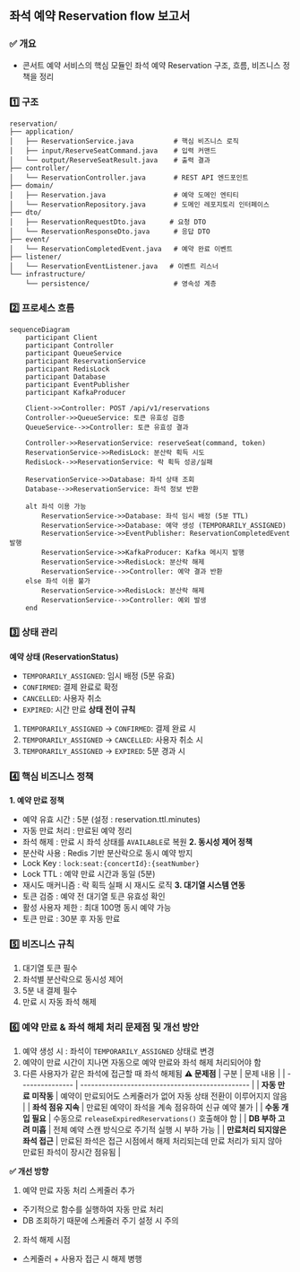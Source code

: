 ## 좌석 예약 Reservation flow 보고서
### ✅ 개요
- 콘서트 예약 서비스의 핵심 모듈인 좌석 예약 Reservation 구조, 흐름, 비즈니스 정책을 정리

### 1️⃣ 구조
```
reservation/
├── application/
│   ├── ReservationService.java          # 핵심 비즈니스 로직
│   ├── input/ReserveSeatCommand.java    # 입력 커맨드
│   └── output/ReserveSeatResult.java    # 출력 결과
├── controller/
│   └── ReservationController.java       # REST API 엔드포인트
├── domain/
│   ├── Reservation.java                 # 예약 도메인 엔티티
│   └── ReservationRepository.java       # 도메인 레포지토리 인터페이스
├── dto/
│   ├── ReservationRequestDto.java      # 요청 DTO
│   └── ReservationResponseDto.java      # 응답 DTO
├── event/
│   └── ReservationCompletedEvent.java   # 예약 완료 이벤트
├── listener/
│   └── ReservationEventListener.java   # 이벤트 리스너
└── infrastructure/
    └── persistence/                     # 영속성 계층
```

### 2️⃣ 프로세스 흐름
```Mermaid
sequenceDiagram
    participant Client
    participant Controller
    participant QueueService
    participant ReservationService
    participant RedisLock
    participant Database
    participant EventPublisher
    participant KafkaProducer

    Client->>Controller: POST /api/v1/reservations
    Controller->>QueueService: 토큰 유효성 검증
    QueueService-->>Controller: 토큰 유효성 결과
    
    Controller->>ReservationService: reserveSeat(command, token)
    ReservationService->>RedisLock: 분산락 획득 시도
    RedisLock-->>ReservationService: 락 획득 성공/실패
    
    ReservationService->>Database: 좌석 상태 조회
    Database-->>ReservationService: 좌석 정보 반환
    
    alt 좌석 이용 가능
        ReservationService->>Database: 좌석 임시 배정 (5분 TTL)
        ReservationService->>Database: 예약 생성 (TEMPORARILY_ASSIGNED)
        ReservationService->>EventPublisher: ReservationCompletedEvent 발행
        ReservationService->>KafkaProducer: Kafka 메시지 발행
        ReservationService->>RedisLock: 분산락 해제
        ReservationService-->>Controller: 예약 결과 반환
    else 좌석 이용 불가
        ReservationService->>RedisLock: 분산락 해제
        ReservationService-->>Controller: 예외 발생
    end
```

### 3️⃣ 상태 관리
**예약 상태 (ReservationStatus)**
  - `TEMPORARILY_ASSIGNED`: 임시 배정 (5분 유효)
  - `CONFIRMED`: 결제 완료로 확정
  - `CANCELLED`: 사용자 취소
  - `EXPIRED`: 시간 만료
**상태 전이 규칙**
  1. `TEMPORARILY_ASSIGNED` → `CONFIRMED`: 결제 완료 시
  2. `TEMPORARILY_ASSIGNED` → `CANCELLED`: 사용자 취소 시
  3. `TEMPORARILY_ASSIGNED` → `EXPIRED`: 5분 경과 시

### 4️⃣ 핵심 비즈니스 정책
**1. 예약 만료 정책** 
- 예약 유효 시간 : 5분 (설정 : reservation.ttl.minutes)
- 자동 만료 처리 : 만료된 예약 정리
- 좌석 해제 : 만료 시 좌석 상태를 `AVAILABLE`로 복원
**2. 동시성 제어 정책**
- 분산락 사용 : Redis 기반 분산락으로 동시 예약 방지
- Lock Key : `lock:seat:{concertId}:{seatNumber}`
- Lock TTL : 예약 만료 시간과 동일 (5분)
- 재시도 매커니즘 : 락 획득 실패 시 재시도 로직
**3. 대기열 시스템 연동**
- 토큰 검증 : 예약 전 대기열 토큰 유효성 확인
- 활성 사용자 제한 : 최대 100명 동시 예약 가능
- 토큰 만료 : 30분 후 자동 만료

### 5️⃣ 비즈니스 규칙
1. 대기열 토큰 필수
2. 좌석별 분산락으로 동시성 제어
3. 5분 내 결제 필수
4. 만료 시 자동 좌석 해제

### 6️⃣ 예약 만료 & 좌석 해체 처리 문제점 및 개선 방안
1. 예약 생성 시 : 좌석이 `TEMPORARILY_ASSIGNED` 상태로 변경
2. 예약이 만료 시간이 지나면 자동으로 예약 만료와 좌석 해제 처리되어야 함
3. 다른 사용자가 같은 좌석에 접근할 때 좌석 해제됨 
**⚠️ 문제점**
| 구분              | 문제 내용                                           |
| --------------- | ----------------------------------------------- |
| **자동 만료 미작동**   | 예약이 만료되어도 스케줄러가 없어 자동 상태 전환이 이루어지지 않음           |
| **좌석 점유 지속**    | 만료된 예약이 좌석을 계속 점유하여 신규 예약 불가                    |
| **수동 개입 필요**    | 수동으로 `releaseExpiredReservations()` 호출해야 함 |
| **DB 부하 고려 미흡** | 전체 예약 스캔 방식으로 주기적 실행 시 부하 가능                    |
| **만료처리 되지않은 좌석 접근** | 만료된 좌석은 접근 시점에서 해제 처리되는데 만료 처리가 되지 않아 만료된 좌석이 장시간 점유됨      |

**✅ 개선 방향**
1. 예약 만료 자동 처리 스케줄러 추가
- 주기적으로 함수를 실행하여 자동 만료 처리
- DB 조회하기 때문에 스케줄러 주기 설정 시 주의
2. 좌석 해제 시점
- 스케줄러 + 사용자 접근 시 해제 병행
